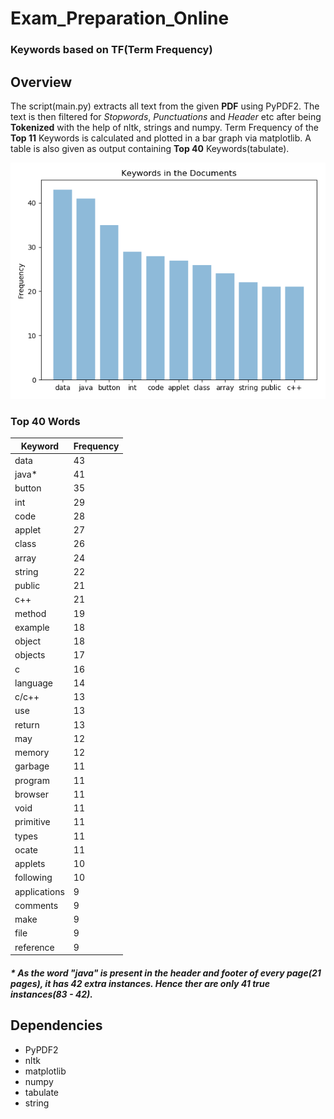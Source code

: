 # Exam_Preparation_Online
### Keywords based on TF(Term Frequency)

## Overview
The script(main.py) extracts all text from the given **PDF** using PyPDF2. The text is then filtered for _Stopwords_, _Punctuations_ and _Header_
etc after being **Tokenized** with the help of nltk, strings and numpy. Term Frequency of the **Top 11** Keywords is calculated and plotted in a bar graph via matplotlib. A table 
is also given as output containing **Top 40** Keywords(tabulate).


![alt text](myplot.png "Frequncy of TOP 11 Keywords")

### Top 40 Words

|**Keyword**  | **Frequency**
|------------ | -----------
|data         |         43
|java*        |         41
|button       |         35
|int          |         29
|code         |         28 
|applet       |         27
|class        |         26
|array        |         24
|string       |         22
|public       |         21
|c++          |         21
|method       |         19
|example      |         18
|object       |         18
|objects      |         17
|c            |         16
|language     |         14
|c/c++        |         13
|use          |         13
|return       |         13
|may          |         12
|memory       |         12
|garbage      |         11
|program      |         11
|browser      |         11
|void         |         11
|primitive    |         11
|types        |         11
|ocate        |         11
|applets      |         10
|following    |         10
|applications |          9
|comments     |          9
|make         |          9
|file         |          9
|reference    |          9

##### * As the word "java" is present in the header and footer of every page(21 pages), it has 42 extra instances. Hence ther are only 41 true instances(83 - 42).  

## Dependencies

- PyPDF2
- nltk
- matplotlib
- numpy
- tabulate
- string

